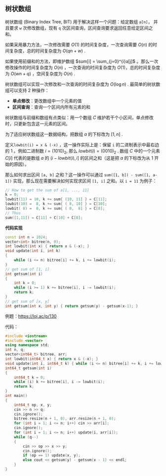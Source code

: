 ## 树状数组

树状数组 (Binary Index Tree, BIT) 用于解决这样一个问题：给定数组 `a[n]`， 并且要求 `w` 次修改数组，现有 `q` 次区间查询，区间查询要求返回任意给定区间之和。

如果采用暴力方法，一次修改需要 $O(1)$ 的时间复杂度，一次查询需要 $O(n)$ 的时间复杂度，总的时间复杂度为 $O(qn+w)$ .

如果使用前缀和的方法，即维护数组 $sum[i] = \sum_{j=0}^{i}a[j]$ 。那么一次修改操作的时间复杂度为 $O(n)$ ，一次查询的时间复杂度为 $O(1)$，总的时间复杂度为 $O(wn+q)$ ，空间复杂度为 $O(n)$ .

树状数组可以实现一次修改和一次查询的时间复杂度为 $O(\log{n})$ . 最简单的树状数组可以支持 2 种操作：

- **单点修改**：更改数组中一个元素的值
- **区间查询**：查询一个区间内所有元素的和

树状数组与前缀和数组有点类似：用一个数组 $C$ 维护若干个小区间，单点修改时，只更新包含这一元素的区间。

为了适应树状数组这一数据结构，把数组 $a$ 的下标改为 $[1, n]$ .

定义`lowbit(i) = x & (-x)` ，这一操作实际上是：保留 `i` 的二进制表示中最右边的 1 。例如二进制数 $i=(1010)_2$, 那么 $lowbit(i) = (0010)_2$ . 数组 $C$ 中的一个元素 $C[i]$ 代表的是数组 $a$ 的 $(i-lowbit(i), i]$ 的区间之和（这是把 $a$ 的下标改为从 1 开始的原因）。

那么如何求出区间 `[a, b]` 之和？这一操作可以通过 `sum([1, b]) - sum([1, a-1])` 实现，那么现在需要解决如何实现求区间 `[1, i]` 之和。以 `i = 11` 为例子：

```c
// How to get the sum of a[1, ..., 11]
k = 0;
lowbit(11) = 10, k += sum{ (10, 11] } = C[11];
lowbit(10) =  8, k += sum{ ( 8, 10] } = C[10];
lowbit( 8) =  0, k += sum{ ( 0,  8] } = C[8];
// Thus
sum([1,11]) = C[11] + C[10] + C[8];
```



**代码实现**

```cpp
const int n = 1024;
vector<int> bitree(n, 0);
int lowbit(int x) { return x & (-x); }
void update(int i, int k)
{
    while (i <= n) bitree[i] += k, i += lowbit(i);
}
// get sum of [1, i]
int getsum(int i)
{
    int k = 0;
    while (i >= 1) k += bitree[i], i -= lowbit(i);
    return k;
}
// get sum of [x, y]
int getsum(int x, int y) { return getsum(y) - getsum(x-1); }
```

例题：https://loj.ac/p/130

代码：

```cpp
#include <iostream>
#include <vector>
using namespace std;
int n, q;
vector<int64_t> bitree, arr;
int lowbit(int64_t x) { return x & (-x); }
void update(int i, int64_t k) { while (i <= n) bitree[i] += k, i += lowbit(i); }
int64_t getsum(int i)
{
    int64_t k = 0;
    while (i) k += bitree[i], i -= lowbit(i);
    return k;
}
int main()
{
    int64_t op, x, y;
    cin >> n >> q;
    cin.ignore();
    bitree.resize(n + 1, 0), arr.resize(n + 1, 0);
    for (int i = 1; i <= n; i++) cin >> arr[i];
    cin.ignore();
    for (int i = 1; i <= n; i++) update(i, arr[i]);
    while (q--)
    {
        cin >> op >> x >> y;
        cin.ignore();
        if (op == 1) update(x, y);
        else cout << getsum(y) - getsum(x - 1) << endl;
    }
}
```



